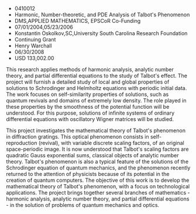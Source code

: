 
* 0410012
* Harmonic, Number-theoretic, and PDE Analysis of Talbot's Phenomenon
* DMS,APPLIED MATHEMATICS, EPSCoR Co-Funding
* 07/01/2004,05/23/2006
* Konstantin Oskolkov,SC,University South Carolina Research Foundation
* Continuing Grant
* Henry Warchall
* 06/30/2008
* USD 133,002.00

This research applies methods of harmonic analysis, analytic number theory, and
partial differential equations to the study of Talbot's effect. The project will
furnish a detailed study of local and global properties of solutions to
Schrodinger and Helmholtz equations with periodic initial data. The work focuses
on self-similarity properties of solutions, such as quantum revivals and domains
of extremely low density. The role played in these properties by the smoothness
of the potential function will be understood. For this purpose, solutions of
infinite systems of ordinary differential equations with oscillatory Wigner
matrices will be studied.

This project investigates the mathematical theory of Talbot's phenomenon in
diffraction gratings. This optical phenomenon consists in self-reproduction
(revival), with variable discrete scaling factors, of an original space-periodic
image. It is now understood that Talbot's scaling factors are quadratic Gauss
exponential sums, classical objects of analytic number theory. Talbot's
phenomenon is also a typical feature of the solutions of the Schrodinger
equation of quantum mechanics, and the phenomenon recently returned to the
attention of physicists because of its potential in the creation of quantum
computers. The objective of this work is to develop the mathematical theory of
Talbot's phenomenon, with a focus on technological applications. The project
brings together several branches of mathematics - harmonic analysis, analytic
number theory, and partial differential equations - in the solution of problems
of quantum mechanics and optics.

